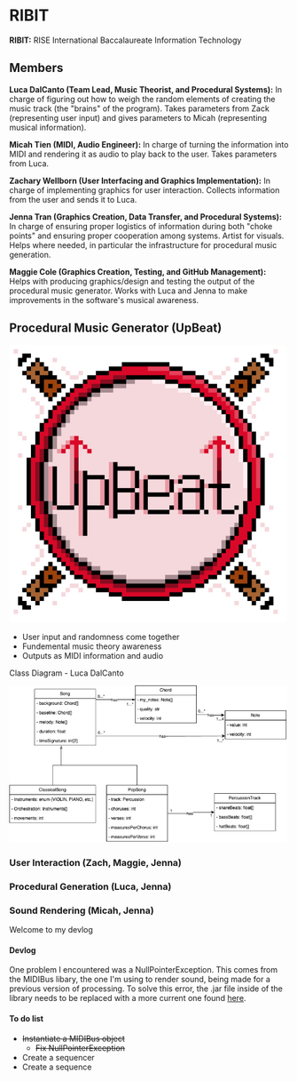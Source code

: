 # RIBIT

**RIBIT:** RISE International Baccalaureate Information Technology

## Members

**Luca DalCanto (Team Lead, Music Theorist, and Procedural Systems):** In charge of figuring out how to weigh the random elements of creating the music track (the "brains" of the program). Takes parameters from Zack (representing user input) and gives parameters to Micah (representing musical information).

**Micah Tien (MIDI, Audio Engineer):** In charge of turning the information into MIDI and rendering it as audio to play back to the user. Takes parameters from Luca.

**Zachary Wellborn (User Interfacing and Graphics Implementation):** In charge of implementing graphics for user interaction. Collects information from the user and sends it to Luca.

**Jenna Tran (Graphics Creation, Data Transfer, and Procedural Systems):** In charge of ensuring proper logistics of information during both "choke points" and ensuring proper cooperation among systems. Artist for visuals. Helps where needed, in particular the infrastructure for procedural music generation. 

**Maggie Cole (Graphics Creation, Testing, and GitHub Management):** Helps with producing graphics/design and testing the output of the procedural music generator. Works with Luca and Jenna to make improvements in the software's musical awareness.

## Procedural Music Generator (UpBeat)

<img src="https://github.com/Luca-Skyline/RIBIT-REPO/blob/main/images/UpBeatLogoLarge.png?raw=true" width="500" />

- User input and randomness come together
- Fundemental music theory awareness
- Outputs as MIDI information and audio

Class Diagram - Luca DalCanto

<img src="https://github.com/Luca-Skyline/RIBIT-REPO/blob/49aa40e8ed149a643bcb9aaca875b2188ba064f9/images/InheritanceMusic.png" width="500" />

### User Interaction (Zach, Maggie, Jenna)

### Procedural Generation (Luca, Jenna)

### Sound Rendering (Micah, Jenna)

Welcome to my devlog
#### Devlog
One problem I encountered was a NullPointerException. This comes from the MIDIBus libary, the one I'm using to render sound, being made for a previous version of processing.
To solve this error, the .jar file inside of the library needs to be replaced with a more current one found [here](https://github.com/micycle1/themidibus/releases/tag/p4).

#### To do list
- ~~Instantiate a MIDIBus object~~
  - ~~Fix NullPointerException~~
- Create a sequencer
- Create a sequence
